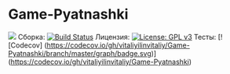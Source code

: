 # Game-Pyatnashki
![](https://pp.userapi.com/c851332/v851332731/128b64/TL0o-G8mpZ0.jpg)
Сборка: [![Build Status](https://travis-ci.org/vitaliyilinvitaliy/Game-Pyatnashki.svg?branch=Beta_version)](https://travis-ci.org/vitaliyilinvitaliy/Game-Pyatnashki)
Лицензия:  [![License: GPL v3](https://img.shields.io/badge/License-GPLv3-blue.svg)](https://www.gnu.org/licenses/gpl-3.0)
Тесты: [! [Codecov] (https://codecov.io/gh/vitaliyilinvitaliy/Game-Pyatnashki/branch/master/graph/badge.svg)] (https://codecov.io/gh/vitaliyilinvitaliy/Game-Pyatnashki)

